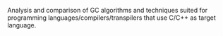 Analysis and comparison of GC algorithms and techniques suited for 
programming languages/compilers/transpilers that use C/C++ as target language.
